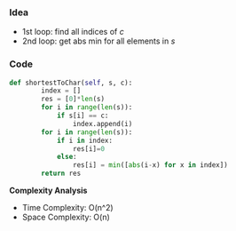 ### Idea
- 1st loop: find all indices of *c*
- 2nd loop: get abs min for all elements in *s*
### Code
```python
def shortestToChar(self, s, c):
        index = []
        res = [0]*len(s)
        for i in range(len(s)):
            if s[i] == c:
                index.append(i)
        for i in range(len(s)):
            if i in index:
                res[i]=0
            else:
                res[i] = min([abs(i-x) for x in index])
        return res
```

**Complexity Analysis**
- Time Complexity: O(n^2)
- Space Complexity: O(n)